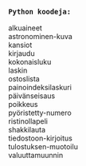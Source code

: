 ### `Python koodeja:`
alkuaineet\
astronominen-kuva\
kansiot\
kirjaudu\
kokonaisluku\
laskin\
ostoslista\
painoindeksilaskuri\
päivänseisaus\
poikkeus\
pyöristetty-numero\
ristinollapeli\
shakkilauta\
tiedostoon-kirjoitus\
tulostuksen-muotoilu\
valuuttamuunnin

